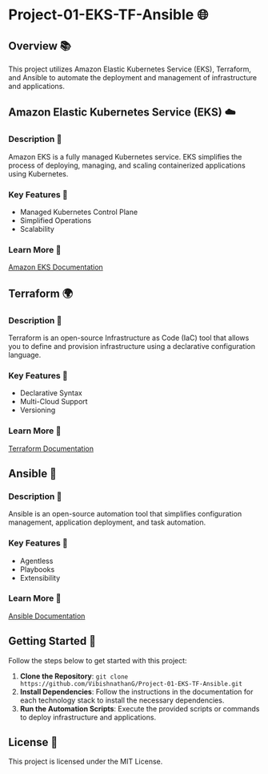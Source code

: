 # Project-01-EKS-TF-Ansible 🌐

## Overview 📚

This project utilizes Amazon Elastic Kubernetes Service (EKS), Terraform, and Ansible to automate the deployment and management of infrastructure and applications.

## Amazon Elastic Kubernetes Service (EKS) ☁️

### Description 📝

Amazon EKS is a fully managed Kubernetes service. EKS simplifies the process of deploying, managing, and scaling containerized applications using Kubernetes.

### Key Features 🔑

- Managed Kubernetes Control Plane
- Simplified Operations
- Scalability

### Learn More 📘

[Amazon EKS Documentation](https://aws.amazon.com/eks/)

## Terraform 🌍

### Description 📝

Terraform is an open-source Infrastructure as Code (IaC) tool that allows you to define and provision infrastructure using a declarative configuration language.

### Key Features 🔑

- Declarative Syntax
- Multi-Cloud Support
- Versioning

### Learn More 📘

[Terraform Documentation](https://www.terraform.io/docs/index.html)

## Ansible 🤖

### Description 📝

Ansible is an open-source automation tool that simplifies configuration management, application deployment, and task automation.

### Key Features 🔑

- Agentless
- Playbooks
- Extensibility

### Learn More 📘

[Ansible Documentation](https://docs.ansible.com/)

## Getting Started 🚀

Follow the steps below to get started with this project:

1. **Clone the Repository**: `git clone https://github.com/VibishnathanG/Project-01-EKS-TF-Ansible.git`
2. **Install Dependencies**: Follow the instructions in the documentation for each technology stack to install the necessary dependencies.
3. **Run the Automation Scripts**: Execute the provided scripts or commands to deploy infrastructure and applications.

## License 📄

This project is licensed under the MIT License.
